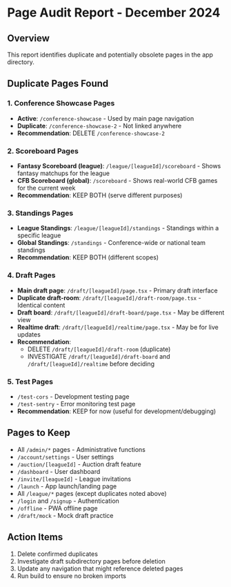 # Page Audit Report - December 2024

## Overview
This report identifies duplicate and potentially obsolete pages in the app directory.

## Duplicate Pages Found

### 1. Conference Showcase Pages
- **Active**: `/conference-showcase` - Used by main page navigation
- **Duplicate**: `/conference-showcase-2` - Not linked anywhere
- **Recommendation**: DELETE `/conference-showcase-2`

### 2. Scoreboard Pages  
- **Fantasy Scoreboard (league)**: `/league/[leagueId]/scoreboard` - Shows fantasy matchups for the league
- **CFB Scoreboard (global)**: `/scoreboard` - Shows real-world CFB games for the current week
- **Recommendation**: KEEP BOTH (serve different purposes)

### 3. Standings Pages
- **League Standings**: `/league/[leagueId]/standings` - Standings within a specific league  
- **Global Standings**: `/standings` - Conference-wide or national team standings
- **Recommendation**: KEEP BOTH (different scopes)

### 4. Draft Pages
- **Main draft page**: `/draft/[leagueId]/page.tsx` - Primary draft interface
- **Duplicate draft-room**: `/draft/[leagueId]/draft-room/page.tsx` - Identical content
- **Draft board**: `/draft/[leagueId]/draft-board/page.tsx` - May be different view
- **Realtime draft**: `/draft/[leagueId]/realtime/page.tsx` - May be for live updates
- **Recommendation**: 
  - DELETE `/draft/[leagueId]/draft-room` (duplicate)
  - INVESTIGATE `/draft/[leagueId]/draft-board` and `/draft/[leagueId]/realtime` before deciding

### 5. Test Pages
- `/test-cors` - Development testing page
- `/test-sentry` - Error monitoring test page  
- **Recommendation**: KEEP for now (useful for development/debugging)

## Pages to Keep
- All `/admin/*` pages - Administrative functions
- `/account/settings` - User settings
- `/auction/[leagueId]` - Auction draft feature
- `/dashboard` - User dashboard
- `/invite/[leagueId]` - League invitations
- `/launch` - App launch/landing page
- All `/league/*` pages (except duplicates noted above)
- `/login` and `/signup` - Authentication
- `/offline` - PWA offline page
- `/draft/mock` - Mock draft practice

## Action Items
1. Delete confirmed duplicates
2. Investigate draft subdirectory pages before deletion
3. Update any navigation that might reference deleted pages
4. Run build to ensure no broken imports
